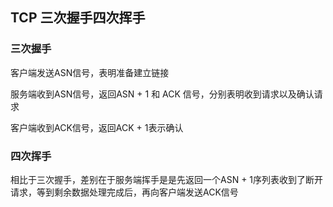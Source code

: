## TCP 三次握手四次挥手

### 三次握手
客户端发送ASN信号，表明准备建立链接

服务端收到ASN信号，返回ASN + 1 和 ACK 信号，分别表明收到请求以及确认请求

客户端收到ACK信号，返回ACK + 1表示确认

### 四次挥手

相比于三次握手，差别在于服务端挥手是是先返回一个ASN + 1序列表收到了断开请求，等到剩余数据处理完成后，再向客户端发送ACK信号
